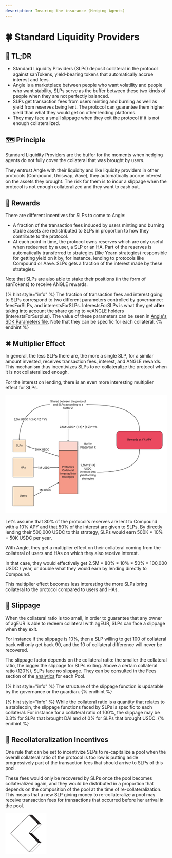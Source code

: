 ```yaml
---
description: Insuring the insurance (Hedging Agents)
---
```


# 🍀 Standard Liquidity Providers

## 🔎 TL;DR

- Standard Liquidity Providers (SLPs) deposit collateral in the protocol against sanTokens, yield-bearing tokens that automatically accrue interest and fees.
- Angle is a marketplace between people who want volatility and people who want stability, SLPs serve as the buffer between these two kinds of people when they are not perfectly balanced.
- SLPs get transaction fees from users minting and burning as well as yield from reserves being lent. The protocol can guarantee them higher yield than what they would get on other lending platforms.
- They may face a small slippage when they exit the protocol if it is not enough collateralized.

## 🗺️ Principle

Standard Liquidity Providers are the buffer for the moments when hedging agents do not fully cover the collateral that was brought by users.

They entrust Angle with their liquidity and like liquidity providers in other protocols (Compound, Uniswap, Aave), they automatically accrue interest on the assets they brought. The risk for them is to incur a slippage when the protocol is not enough collateralized and they want to cash out.

## 🎁 Rewards

There are different incentives for SLPs to come to Angle:

- A fraction of the transaction fees induced by users minting and burning stable assets are redistributed to SLPs in proportion to how they contribute to the protocol.
- At each point in time, the protocol owns reserves which are only useful when redeemed by a user, a SLP or an HA. Part of the reserves is automatically transferred to strategies (like Yearn strategies) responsible for getting yield on it by, for instance, lending to protocols like Compound or Aave. SLPs gets a fraction of the interest made by these strategies.

Note that SLPs are also able to stake their positions (in the form of sanTokens) to receive ANGLE rewards.

{% hint style="info" %}
The fraction of transaction fees and interest going to SLPs correspond to two different parameters controlled by governance: feesForSLPs, and interestsForSLPs. InterestsForSLPs is what they get **after** taking into account the share going to veANGLE holders (interestsForSurplus). The value of these parameters can be seen in [Angle's SDK Parameters file](https://github.com/AngleProtocol/angle-sdk/blob/main/src/constants/parameters/mainnet.ts#L66). Note that they can be specific for each collateral.
{% endhint %}

## ✖ Multiplier Effect

In general, the less SLPs there are, the more a single SLP, for a similar amount invested, receives transaction fees, interest, and ANGLE rewards. This mechanism thus incentivizes SLPs to re-collateralize the protocol when it is not collateralized enough.

For the interest on lending, there is an even more interesting multiplier effect for SLPs.

![Multiplier Effect for SLPs](../../.gitbook/assets/multipliereffect.jpg)

Let's assume that 80% of the protocol's reserves are lent to Compound with a 10% APY and that 50% of the interest are given to SLPs. By directly lending their 500,000 USDC to this strategy, SLPs would earn 500K \* 10% = 50K USDC per year.

With Angle, they get a multiplier effect on their collateral coming from the collateral of users and HAs on which they also receive interest.

In that case, they would effectively get 2.5M \* 80% \* 10% \* 50% = 100,000 USDC / year, or double what they would earn by lending directly to Compound.

This multiplier effect becomes less interesting the more SLPs bring collateral to the protocol compared to users and HAs.

## 🥅 Slippage

When the collateral ratio is too small, in order to guarantee that any owner of agEUR is able to redeem collateral with agEUR, SLPs can face a slippage when they exit.

For instance if the slippage is 10%, then a SLP willing to get 100 of collateral back will only get back 90, and the 10 of collateral difference will never be recovered.

The slippage factor depends on the collateral ratio: the smaller the collateral ratio, the bigger the slippage for SLPs exiting. Above a certain collateral ratio (120%), SLPs face no slippage. They can be consulted in the Fees section of the [analytics](https://analytics.angle.money/#/USDC/EUR) for each Pool.

{% hint style="info" %}
The structure of the slippage function is updatable by the governance or the guardian.
{% endhint %}

{% hint style="info" %}
While the collateral ratio is a quantity that relates to a stablecoin, the slippage functions faced by SLPs is specific to each collateral. For instance for a collateral ratio of 100%, the slippage may be 0.3% for SLPs that brought DAI and of 0% for SLPs that brought USDC.
{% endhint %}

## 🏦 Recollateralization Incentives

One rule that can be set to incentivize SLPs to re-capitalize a pool when the overall collateral ratio of the protocol is too low is putting aside progressively part of the transaction fees that should arrive to SLPs of this pool.

These fees would only be recovered by SLPs once the pool becomes collateralized again, and they would be distributed in a proportion that depends on the composition of the pool at the time of re-collateralization. This means that a new SLP giving money to re-collateralize a pool may receive transaction fees for transactions that occurred before her arrival in the pool.

![](<../../.gitbook/assets/emoji-slp (1) (2) (1) (9).png>)
